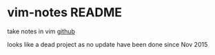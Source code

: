 # vim-notes README

take notes in vim [github](https://github.com/xolox/vim-notes)

looks like a dead project as no update have been done since Nov 2015
